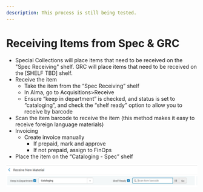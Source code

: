 ```yaml
---
description: This process is still being tested.
---
```


# Receiving Items from Spec & GRC

* Special Collections will place items that need to be received on the "Spec Receiving" shelf. GRC will place items that need to be received on the \[SHELF TBD] shelf.
* Receive the item
  * Take the item from the “Spec Receiving” shelf
  * In Alma, go to Acquisitions>Receive
  * Ensure “keep in department” is checked, and status is set to “cataloging”, and check the “shelf ready” option to allow you to receive by barcode
* Scan the item barcode to receive the item (this method makes it easy to receive foreign language materials)
* Invoicing
  * Create invoice manually
    * If prepaid, mark and approve
    * If not prepaid, assign to FinOps
* Place the item on the “Cataloging - Spec” shelf

![](<../../../.gitbook/assets/image (4).png>)
